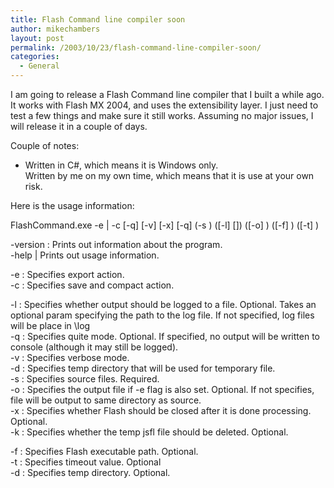 ```yaml
---
title: Flash Command line compiler soon
author: mikechambers
layout: post
permalink: /2003/10/23/flash-command-line-compiler-soon/
categories:
  - General
---
```



I am going to release a Flash Command line compiler that I built a while ago. It works with Flash MX 2004, and uses the extensibility layer. I just need to test a few things and make sure it still works. Assuming no major issues, I will release it in a couple of days.

Couple of notes:

*   Written in C#, which means it is Windows only.</li> 
Written by me on my own time, which means that it is use at your own risk.</li> </ul> 
Here is the usage information:  
<!--more-->

  
FlashCommand.exe -e | -c \[-q] \[-v\] \[-x\] [-q\] (-s <sourcefile>) ([-l] [<logfile>]) ([-o] <exportpath>) ([-f] <flashpath>) ([-t] <timeout>)

-version : Prints out information about the program.  
-help | Prints out usage information.

-e : Specifies export action.  
-c : Specifies save and compact action.

-l : Specifies whether output should be logged to a file. Optional. Takes an optional param specifying the path to the log file. If not specified, log files will be place in <installdirectory>\log  
-q : Specifies quite mode. Optional. If specified, no output will be written to console (although it may still be logged).  
-v : Specifies verbose mode.  
-d : Specifies temp directory that will be used for temporary file.  
-s : Specifies source files. Required.  
-o : Specifies the output file if -e flag is also set. Optional. If not specifies, file will be output to same directory as source.  
-x : Specifies whether Flash should be closed after it is done processing. Optional.  
-k : Specifies whether the temp jsfl file should be deleted. Optional.

-f : Specifies Flash executable path. Optional.  
-t : Specifies timeout value. Optional  
-d : Specifies temp directory. Optional.